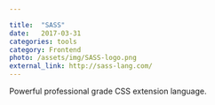 ```yaml
---

title:  "SASS"
date:   2017-03-31
categories: tools
category: Frontend
photo: /assets/img/SASS-logo.png
external_link: http://sass-lang.com/
---
```

Powerful professional grade CSS extension language.
